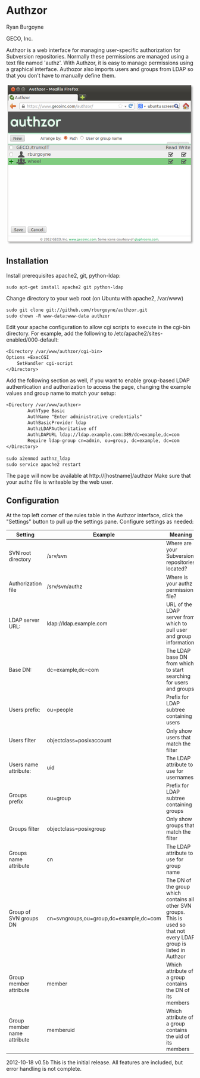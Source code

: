# Authzor #

Ryan Burgoyne

GECO, Inc.

Authzor is a web interface for managing user-specific authorization for Subversion repositories. Normally these permissions are managed using a text file named 'authz'. With Authzor, it is easy to manage permissions using a graphical interface. Authozor also imports users and groups from LDAP so that you don't have to manually define them.

![Sample screenshot](screenshot.png)

## Installation ##

Install prerequisites apache2, git, python-ldap:

    sudo apt-get install apache2 git python-ldap

Change directory to your web root (on Ubuntu with apache2, /var/www)

    sudo git clone git://github.com/rburgoyne/authzor.git
    sudo chown -R www-data:www-data authzor

Edit your apache configuration to allow cgi scripts to execute in the cgi-bin
directory. For example, add the following to 
/etc/apache2/sites-enabled/000-default:

    <Directory /var/www/authzor/cgi-bin>
	Options +ExecCGI
        SetHandler cgi-script
    </Directory>

Add the following section as well, if you want to enable group-based LDAP 
authentication and authorization to access the page, changing the example 
values and group name to match your setup:

    <Directory /var/www/authzor>
            AuthType Basic
            AuthName "Enter administrative credentials"
            AuthBasicProvider ldap
            AuthzLDAPAuthoritative off
            AuthLDAPURL ldap://ldap.example.com:389/dc=example,dc=com
            Require ldap-group cn=admin, ou=group, dc=example, dc=com
    </Directory>

    sudo a2enmod authnz_ldap
    sudo service apache2 restart

The page will now be available at http://[hostname]/authzor
Make sure that your authz file is writeable by the web user.

## Configuration ##

At the top left corner of the rules table in the Authzor interface, click the "Settings" button to pull up the settings pane. Configure settings as needed:

| Setting                  | Example                  | Meaning            |
| ------------------------ | ------------------------ | ------------------ |
| SVN root directory       | /srv/svn                 |  Where are your Subversion repositories located? |
| Authorization file       | /srv/svn/authz           | Where is your authz permission file? |
| LDAP server URL:         | ldap://ldap.example.com  | URL of the LDAP server from which to pull user and group information |
| Base DN:                 | dc=example,dc=com        | The LDAP base DN from which to start searching for users and groups |
| Users prefix:            | ou=people                | Prefix for LDAP subtree containing users |
|Users filter              | objectclass=posixaccount | Only show users that match the filter
| Users name attribute:    | uid                      | The LDAP attribute to use for usernames |
| Groups prefix            | ou=group                 | Prefix for LDAP subtree containing groups |
| Groups filter            | objectclass=posixgroup   | Only show groups that match the filter |
| Groups name attribute    | cn                       | The LDAP attribute to use for group name |
| Group of SVN groups DN   | cn=svngroups,ou=group,dc=example,dc=com | The DN of the group which contains all other SVN groups. This is used so that not every LDAP group is listed in Authzor |
| Group member attribute   | member                   | Which attribute of a group contains the DN of its members |
| Group member name attribute | memberuid             | Which attribute of a group contains the uid of its members |  

2012-10-18 v0.5b
This is the initial release. All features are included, but error handling is not complete.
